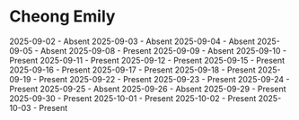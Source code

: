 # Cheong Emily
2025-09-02 - Absent
2025-09-03 - Absent
2025-09-04 - Absent
2025-09-05 - Absent
2025-09-08 - Present
2025-09-09 - Absent
2025-09-10 - Present
2025-09-11 - Present
2025-09-12 - Present
2025-09-15 - Present
2025-09-16 - Present
2025-09-17 - Present
2025-09-18 - Present
2025-09-19 - Present
2025-09-22 - Present
2025-09-23 - Present
2025-09-24 - Present
2025-09-25 - Absent
2025-09-26 - Absent
2025-09-29 - Present
2025-09-30 - Present
2025-10-01 - Present
2025-10-02 - Present
2025-10-03 - Present
